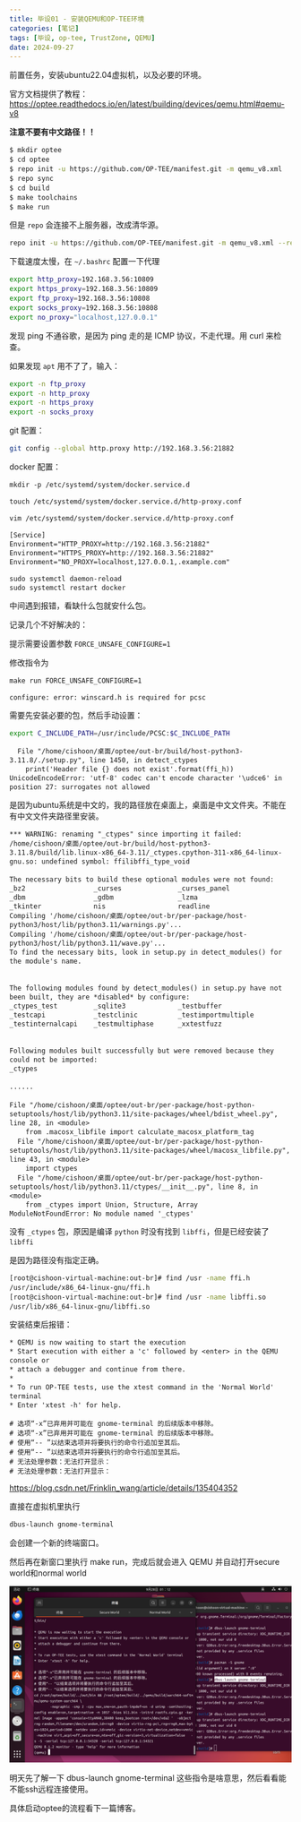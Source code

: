 ```yaml
---
title: 毕设01 - 安装QEMU和OP-TEE环境
categories: [笔记]
tags: [毕设, op-tee, TrustZone, QEMU]
date: 2024-09-27
---
```


前置任务，安装ubuntu22.04虚拟机，以及必要的环境。

官方文档提供了教程：https://optee.readthedocs.io/en/latest/building/devices/qemu.html#qemu-v8

<!--more-->

**注意不要有中文路径！！**

```bash
$ mkdir optee
$ cd optee
$ repo init -u https://github.com/OP-TEE/manifest.git -m qemu_v8.xml
$ repo sync
$ cd build
$ make toolchains
$ make run 
```

但是 `repo` 会连接不上服务器，改成清华源。

```bash
repo init -u https://github.com/OP-TEE/manifest.git -m qemu_v8.xml --repo-url=https://mirrors.tuna.tsinghua.edu.cn/git/git-repo
```



下载速度太慢，在 `~/.bashrc` 配置一下代理

```bash
export http_proxy=192.168.3.56:10809
export https_proxy=192.168.3.56:10809
export ftp_proxy=192.168.3.56:10808
export socks_proxy=192.168.3.56:10808
export no_proxy="localhost,127.0.0.1"
```

发现 ping 不通谷歌，是因为 ping 走的是 ICMP 协议，不走代理。用 curl 来检查。

如果发现 `apt` 用不了了，输入：

```bash
export -n ftp_proxy 
export -n http_proxy
export -n https_proxy 
export -n socks_proxy
```



git 配置：

```bash
git config --global http.proxy http://192.168.3.56:21882
```



docker 配置：

```
mkdir -p /etc/systemd/system/docker.service.d
```

```
touch /etc/systemd/system/docker.service.d/http-proxy.conf
```

```
vim /etc/systemd/system/docker.service.d/http-proxy.conf
```

```
[Service]
Environment="HTTP_PROXY=http://192.168.3.56:21882"
Environment="HTTPS_PROXY=http://192.168.3.56:21882"
Environment="NO_PROXY=localhost,127.0.0.1,.example.com"
```

```
sudo systemctl daemon-reload
sudo systemctl restart docker
```



中间遇到报错，看缺什么包就安什么包。

记录几个不好解决的：



提示需要设置参数 `FORCE_UNSAFE_CONFIGURE=1` 

修改指令为

```
make run FORCE_UNSAFE_CONFIGURE=1
```





```
configure: error: winscard.h is required for pcsc
```

需要先安装必要的包，然后手动设置：

```bash
export C_INCLUDE_PATH=/usr/include/PCSC:$C_INCLUDE_PATH
```





```
  File "/home/cishoon/桌面/optee/out-br/build/host-python3-3.11.8/./setup.py", line 1450, in detect_ctypes
    print('Header file {} does not exist'.format(ffi_h))
UnicodeEncodeError: 'utf-8' codec can't encode character '\udce6' in position 27: surrogates not allowed
```

是因为ubuntu系统是中文的，我的路径放在桌面上，桌面是中文文件夹。不能在有中文文件夹路径里安装。



```
*** WARNING: renaming "_ctypes" since importing it failed: /home/cishoon/桌面/optee/out-br/build/host-python3-3.11.8/build/lib.linux-x86_64-3.11/_ctypes.cpython-311-x86_64-linux-gnu.so: undefined symbol: ffilibffi_type_void

The necessary bits to build these optional modules were not found:
_bz2                 _curses              _curses_panel     
_dbm                 _gdbm                _lzma             
_tkinter             nis                  readline          
Compiling '/home/cishoon/桌面/optee/out-br/per-package/host-python3/host/lib/python3.11/warnings.py'...
Compiling '/home/cishoon/桌面/optee/out-br/per-package/host-python3/host/lib/python3.11/wave.py'...
To find the necessary bits, look in setup.py in detect_modules() for the module's name.


The following modules found by detect_modules() in setup.py have not
been built, they are *disabled* by configure:
_ctypes_test         _sqlite3             _testbuffer       
_testcapi            _testclinic          _testimportmultiple
_testinternalcapi    _testmultiphase      _xxtestfuzz       


Following modules built successfully but were removed because they could not be imported:
_ctypes           

......

File "/home/cishoon/桌面/optee/out-br/per-package/host-python-setuptools/host/lib/python3.11/site-packages/wheel/bdist_wheel.py", line 28, in <module>
    from .macosx_libfile import calculate_macosx_platform_tag
  File "/home/cishoon/桌面/optee/out-br/per-package/host-python-setuptools/host/lib/python3.11/site-packages/wheel/macosx_libfile.py", line 43, in <module>
    import ctypes
  File "/home/cishoon/桌面/optee/out-br/per-package/host-python-setuptools/host/lib/python3.11/ctypes/__init__.py", line 8, in <module>
    from _ctypes import Union, Structure, Array
ModuleNotFoundError: No module named '_ctypes'
```

没有 `_ctypes` 包，原因是编译 `python` 时没有找到 `libffi`，但是已经安装了 `libffi`

是因为路径没有指定正确。

```bash
[root@cishoon-virtual-machine:out-br]# find /usr -name ffi.h
/usr/include/x86_64-linux-gnu/ffi.h
[root@cishoon-virtual-machine:out-br]# find /usr -name libffi.so
/usr/lib/x86_64-linux-gnu/libffi.so
```



安装结束后报错：

```
* QEMU is now waiting to start the execution
* Start execution with either a 'c' followed by <enter> in the QEMU console or
* attach a debugger and continue from there.
*
* To run OP-TEE tests, use the xtest command in the 'Normal World' terminal
* Enter 'xtest -h' for help.

# 选项“-x”已弃用并可能在 gnome-terminal 的后续版本中移除。
# 选项“-x”已弃用并可能在 gnome-terminal 的后续版本中移除。
# 使用“-- ”以结束选项并将要执行的命令行追加至其后。
# 使用“-- ”以结束选项并将要执行的命令行追加至其后。
# 无法处理参数：无法打开显示：
# 无法处理参数：无法打开显示：
```

https://blog.csdn.net/Frinklin_wang/article/details/135404352

直接在虚拟机里执行 

```bash
dbus-launch gnome-terminal
```

会创建一个新的终端窗口。

然后再在新窗口里执行 make run，完成后就会进入 QEMU 并自动打开secure world和normal world

![image-20240928011246367](./01/image-20240928011246367.png)



明天先了解一下 dbus-launch gnome-terminal 这些指令是啥意思，然后看看能不能ssh远程连接使用。



具体启动optee的流程看下一篇博客。